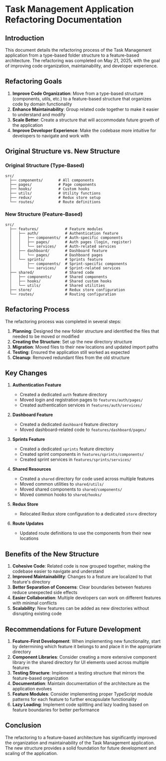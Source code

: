 # Task Management Application Refactoring Documentation

## Introduction

This document details the refactoring process of the Task Management application from a type-based folder structure to a feature-based architecture. The refactoring was completed on May 21, 2025, with the goal of improving code organization, maintainability, and developer experience.

## Refactoring Goals

1. **Improve Code Organization**: Move from a type-based structure (components, utils, etc.) to a feature-based structure that organizes code by domain functionality
2. **Enhance Maintainability**: Group related code together to make it easier to understand and modify
3. **Scale Better**: Create a structure that will accommodate future growth of the application
4. **Improve Developer Experience**: Make the codebase more intuitive for developers to navigate and work with

## Original Structure vs. New Structure

### Original Structure (Type-Based)

```
src/
  ├── components/       # All components
  ├── pages/            # Page components
  ├── hooks/            # Custom hooks
  ├── utils/            # Utility functions
  ├── redux/            # Redux store setup
  └── routes/           # Route definitions
```

### New Structure (Feature-Based)

```
src/
  ├── features/            # Feature modules
  │   ├── auth/            # Authentication feature
  │   │   ├── components/  # Auth-specific components
  │   │   ├── pages/       # Auth pages (login, register)
  │   │   └── services/    # Auth-related services
  │   ├── dashboard/       # Dashboard feature
  │   │   └── pages/       # Dashboard pages
  │   └── sprints/         # Sprints feature
  │       ├── components/  # Sprint-specific components
  │       └── services/    # Sprint-related services
  ├── shared/              # Shared code
  │   ├── components/      # Shared components
  │   ├── hooks/           # Shared custom hooks
  │   └── utils/           # Shared utilities
  ├── store/               # Redux store configuration
  └── routes/              # Routing configuration
```

## Refactoring Process

The refactoring process was completed in several steps:

1. **Planning**: Designed the new folder structure and identified the files that needed to be moved or modified
2. **Creating the Structure**: Set up the new directory structure
3. **Migration**: Moved files to their new locations and updated import paths
4. **Testing**: Ensured the application still worked as expected
5. **Cleanup**: Removed redundant files from the old structure

## Key Changes

1. **Authentication Feature**
   - Created a dedicated `auth` feature directory
   - Moved login and registration pages to `features/auth/pages/`
   - Created authentication services in `features/auth/services/`

2. **Dashboard Feature**
   - Created a dedicated `dashboard` feature directory
   - Moved dashboard-related code to `features/dashboard/pages/`

3. **Sprints Feature**
   - Created a dedicated `sprints` feature directory
   - Created sprint components in `features/sprints/components/`
   - Created sprint services in `features/sprints/services/`

4. **Shared Resources**
   - Created a `shared` directory for code used across multiple features
   - Moved common utilities to `shared/utils/`
   - Moved shared components to `shared/components/`
   - Moved common hooks to `shared/hooks/`

5. **Redux Store**
   - Relocated Redux store configuration to a dedicated `store` directory

6. **Route Updates**
   - Updated route definitions to use the components from their new locations

## Benefits of the New Structure

1. **Cohesive Code**: Related code is now grouped together, making the codebase easier to navigate and understand
2. **Improved Maintainability**: Changes to a feature are localized to that feature's directory
3. **Better Separation of Concerns**: Clear boundaries between features reduce unexpected side effects
4. **Easier Collaboration**: Multiple developers can work on different features with minimal conflicts
5. **Scalability**: New features can be added as new directories without disrupting existing code

## Recommendations for Future Development

1. **Feature-First Development**: When implementing new functionality, start by determining which feature it belongs to and place it in the appropriate directory
2. **Component Libraries**: Consider creating a more extensive component library in the shared directory for UI elements used across multiple features
3. **Testing Structure**: Implement a testing structure that mirrors the feature-based organization
4. **Documentation**: Maintain documentation of the architecture as the application evolves
5. **Feature Modules**: Consider implementing proper TypeScript module patterns for each feature to further encapsulate functionality
6. **Lazy Loading**: Implement code splitting and lazy loading based on feature boundaries for better performance

## Conclusion

The refactoring to a feature-based architecture has significantly improved the organization and maintainability of the Task Management application. The new structure provides a solid foundation for future development and scaling of the application.
